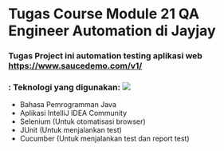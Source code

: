 # Tugas Course Module 21 QA Engineer Automation di Jayjay

### Tugas Project ini automation testing aplikasi web https://www.saucedemo.com/v1/
### : Teknologi yang digunakan: <img src="https://skillicons.dev/icons?i=selenium,gherkin,gradle,java,idea"/>
- Bahasa Pemrogramman Java
- Aplikasi IntelliJ IDEA Community
- Selenium (Untuk otomatisasi browser) 
- JUnit (Untuk menjalankan test)
- Cucumber (Untuk menjalankan test dan report test)
